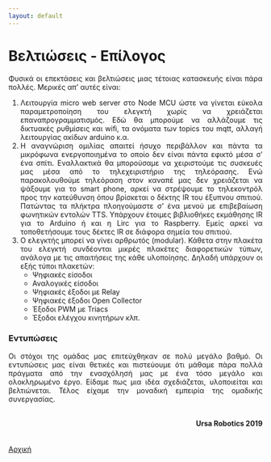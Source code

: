 ```yaml
---
layout: default
---
```

<div style="text-align: justify;">
 <H1>Βελτιώσεις - Επίλογος</H1>
 <p>Φυσικά οι επεκτάσεις και βελτιώσεις μιας τέτοιας κατασκευής είναι πάρα πολλές. Μερικές απ’ αυτές είναι:</p>
  <ol>
   <li>Λειτουργία micro web server στο Node MCU ώστε να γίνεται εύκολα παραμετροποίηση του ελεγκτή χωρίς να χρειάζεται επαναπρογραμματισμός. Εδώ θα μπορούμε να αλλάζουμε τις δικτυακές ρυθμίσεις και wifi, τα ονόματα των topics του mqtt, αλλαγή λειτουργίας ακίδων arduino κ.α.</li>
   <li>Η αναγνώριση ομιλίας απαιτεί ήσυχο περιβάλλον και πάντα τα μικρόφωνα ενεργοποιημένα το οποίο δεν είναι πάντα εφικτό μέσα σ’ ένα σπίτι. Εναλλακτικά θα μπορούσαμε να χειριστούμε τις συσκευές μας μέσα από το τηλεχειριστήριο της τηλεόρασης. Ενώ παρακολουθούμε τηλεόραση στον καναπέ μας δεν χρειάζεται να ψάξουμε για το smart phone, αρκεί να στρέψουμε το τηλεκοντρόλ προς την κατεύθυνση όπου βρίσκεται ο δέκτης IR του έξυπνου σπιτιού. Πατώντας τα πλήκτρα πλοηγούμαστε σ’ ένα μενού με επιβεβαίωση φωνητικών εντολών TTS. Υπάρχουν έτοιμες βιβλιοθήκες εκμάθησης IR για το Arduino ή και η Lirc για το Raspberry. Εμείς αρκεί να τοποθετήσουμε τους δέκτες IR σε διάφορα σημεία του σπιτιού.</li>
   <li>Ο ελεγκτής μπορεί να γίνει αρθρωτός (modular). Κάθετα στην πλακέτα του ελεγκτή συνδέονται μικρές πλακέτες διαφορετικών τύπων, ανάλογα με τις απαιτήσεις της κάθε υλοποίησης. Δηλαδή υπάρχουν οι εξής τύποι πλακετών:
    <ul>
     <li>Ψηφιακές είσοδοι</li>
     <li>Αναλογικές είσοδοι</li>
     <li>Ψηφιακές έξοδοι με Relay</li>
     <li>Ψηφιακές έξοδοι Open Collector</li>
     <li>Έξοδοι PWM με Triacs</li>
     <li>Έξοδοι ελέγχου κινητήρων κλπ.</li>
    </ul>
   </li>
  </ol>
 <H3>Εντυπώσεις</H3>
 <p>Οι στόχοι της ομάδας μας επιτεύχθηκαν σε πολύ μεγάλο βαθμό. Οι εντυπώσεις μας είναι θετικές και πιστεύουμε ότι μάθαμε πάρα πολλά πράγματα από την ενασχόλησή μας με ένα τόσο μεγάλο και ολοκληρωμένο έργο. Είδαμε πως μια ιδέα σχεδιάζεται, υλοποιείται και βελτιώνεται. Τέλος είχαμε την μοναδική εμπειρία της ομαδικής συνεργασίας.</p>
 <br>
 <div style="text-align: right;"><b>Ursa Robotics 2019</b></div>
 <br>
 <br>
 <a href="./index.html">Αρχική</a>
</div>
